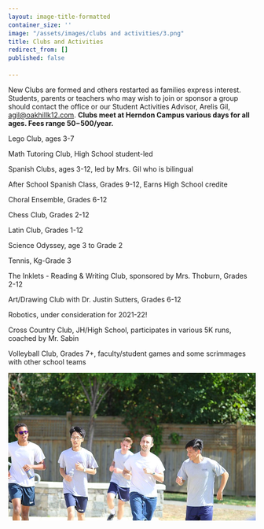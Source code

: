 ```yaml
---
layout: image-title-formatted
container_size: ''
image: "/assets/images/clubs and activities/3.png"
title: Clubs and Activities
redirect_from: []
published: false

---
```

New Clubs are formed and others restarted as families express interest. Students, parents or teachers who may wish to join or sponsor a group should contact the office or our Student Activities Advisor, Arelis Gil, agil@oakhillk12.com.
**Clubs meet at Herndon Campus various days for all ages. Fees range $50-$500/year.**

Lego Club, ages 3-7

Math Tutoring Club, High School student-led

Spanish Clubs, ages 3-12, led by Mrs. Gil who is bilingual

After School Spanish Class, Grades 9-12, Earns High School credite

Choral Ensemble, Grades 6-12

Chess Club, Grades 2-12

Latin Club, Grades 1-12

Science Odyssey, age 3 to Grade 2

Tennis, Kg-Grade 3

The Inklets - Reading & Writing Club, sponsored by Mrs. Thoburn, Grades 2-12

Art/Drawing Club with Dr. Justin Sutters, Grades 6-12

Robotics, under consideration for 2021-22!

Cross Country Club, JH/High School, participates in various 5K runs, coached by Mr. Sabin

Volleyball Club, Grades 7+, faculty/student games and some scrimmages with other school teams

![](/assets/images/athletics/1.png)